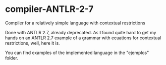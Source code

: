 compiler-ANTLR-2-7
==================

Compiler for a relatively simple language with contextual restrictions

Done with ANTLR 2.7, already deprecated.
As I found quite hard to get my hands on an ANTLR 2.7 example of a grammar with ecuations for contextual restrictions, well, here it is.

You can find examples of the implemented language in the "ejemplos" folder.
